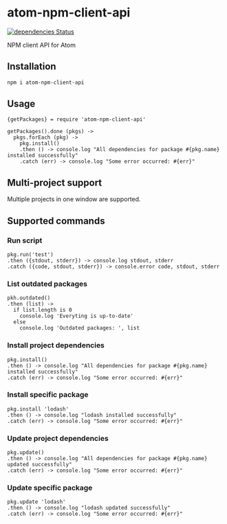 # atom-npm-client-api

[![dependencies Status](https://david-dm.org/tomi77/atom-npm-client-api/status.svg)](https://david-dm.org/tomi77/atom-npm-client-api)

NPM client API for Atom

## Installation

~~~bash
npm i atom-npm-client-api
~~~

## Usage

~~~coffee-script
{getPackages} = require 'atom-npm-client-api'

getPackages().done (pkgs) ->
  pkgs.forEach (pkg) ->
    pkg.install()
    .then () -> console.log "All dependencies for package #{pkg.name} installed successfully"
    .catch (err) -> console.log "Some error occurred: #{err}"
~~~

## Multi-project support

Multiple projects in one window are supported.

## Supported commands

### Run script

~~~coffee-script
pkg.run('test')
.then ({stdout, stderr}) -> console.log stdout, stderr
.catch ({code, stdout, stderr}) -> console.error code, stdout, stderr
~~~

### List outdated packages

~~~coffee-script
pkh.outdated()
.then (list) ->
  if list.length is 0
    console.log 'Everyting is up-to-date'
  else
    console.log 'Outdated packages: ', list
~~~

### Install project dependencies

~~~coffee-script
pkg.install()
.then () -> console.log "All dependencies for package #{pkg.name} installed successfully"
.catch (err) -> console.log "Some error occurred: #{err}"
~~~

### Install specific package

~~~coffee-script
pkg.install 'lodash'
.then () -> console.log "lodash installed successfully"
.catch (err) -> console.log "Some error occurred: #{err}"
~~~

### Update project dependencies

~~~coffee-script
pkg.update()
.then () -> console.log "All dependencies for package #{pkg.name} updated successfully"
.catch (err) -> console.log "Some error occurred: #{err}"
~~~

### Update specific package

~~~coffee-script
pkg.update 'lodash'
.then () -> console.log "lodash updated successfully"
.catch (err) -> console.log "Some error occurred: #{err}"
~~~
